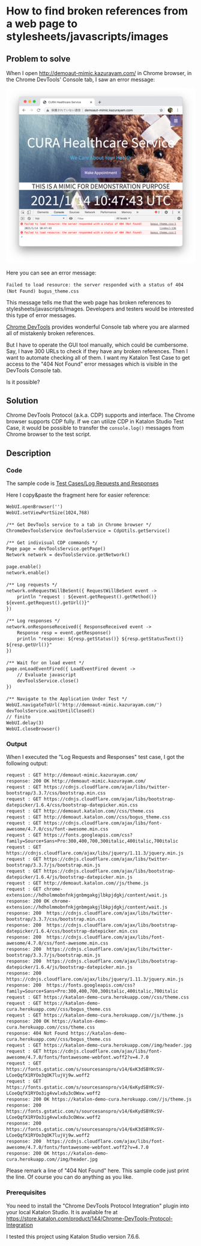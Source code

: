 How to find broken references from a web page to stylesheets/javascripts/images
====

## Problem to solve

When I open http://demoaut-mimic.kazurayam.com/ in Chrome browser, in the Chrome DevTools' Console tab, I saw an error message:

![404NotFound](images/404NotFound.png)

Here you can see an error message:

`Failed to load resource: the server responded with a status of 404 (Not Found) bugus_theme.css`

This message tells me that the web page has broken references to stylesheets/javascripts/images. Developers and testers would be interested this type of error messages.

[Chrome DevTools](https://developers.google.com/web/tools/chrome-devtools/console/log) provides wonderful Console tab where you are alarmed all of mistakenly broken references.

But I have to operate the GUI tool manually, which could be cumbersome. Say, I have 300 URLs to check if they have any broken references. Then I want to automate checking all of them. I want my Katalon Test Case to get access to the "404 Not Found" error messages which is visible in the DevTools Console tab.

Is it possible?

## Solution

Chrome DevTools Protocol (a.k.a. CDP) supports []() and []() interface. The Chrome browser supports CDP fully. If we can utilize CDP in Katalon Studio Test Case, it would be possible to transfer the `console.log()` messages from Chrome browser to the test script. 




## Description

### Code

The sample code is
[Test Cases/Log Requests and Responses](../Scripts/Log%20Requests%20and%20Responses/Script1610620664750.groovy)

Here I copy&paste the fragment here for easier reference:

```
WebUI.openBrowser('')
WebUI.setViewPortSize(1024,768)

/** Get DevTools service to a tab in Chrome browser */
ChromeDevToolsService devToolsService = CdpUtils.getService()

/** Get indivisual CDP commands */
Page page = devToolsService.getPage()
Network network = devToolsService.getNetwork()

page.enable()
network.enable()

/** Log requests */
network.onRequestWillBeSent({ RequestWillBeSent event ->
	println "request : ${event.getRequest().getMethod()} ${event.getRequest().getUrl()}"
})

/** Log responses */
network.onResponseReceived({ ResponseReceived event ->
	Response resp = event.getResponse()
	println "response: ${resp.getStatus()} ${resp.getStatusText()} ${resp.getUrl()}"
})

/** Wait for on load event */
page.onLoadEventFired({ LoadEventFired devent ->
	// Evaluate javascript
	devToolsService.close()
})

/** Navigate to the Application Under Test */
WebUI.navigateToUrl('http://demoaut-mimic.kazurayam.com/')
devToolsService.waitUntilClosed()
// finito
WebUI.delay(3)
WebUI.closeBrowser()
```

### Output

When I executed the "Log Requests and Responses" test case, I got the following output:

```
request : GET http://demoaut-mimic.kazurayam.com/
response: 200 OK http://demoaut-mimic.kazurayam.com/
request : GET https://cdnjs.cloudflare.com/ajax/libs/twitter-bootstrap/3.3.7/css/bootstrap.min.css
request : GET https://cdnjs.cloudflare.com/ajax/libs/bootstrap-datepicker/1.6.4/css/bootstrap-datepicker.min.css
request : GET http://demoaut.katalon.com//css/theme.css
request : GET http://demoaut.katalon.com//css/bogus_theme.css
request : GET https://cdnjs.cloudflare.com/ajax/libs/font-awesome/4.7.0/css/font-awesome.min.css
request : GET https://fonts.googleapis.com/css?family=Source+Sans+Pro:300,400,700,300italic,400italic,700italic
request : GET https://cdnjs.cloudflare.com/ajax/libs/jquery/1.11.3/jquery.min.js
request : GET https://cdnjs.cloudflare.com/ajax/libs/twitter-bootstrap/3.3.7/js/bootstrap.min.js
request : GET https://cdnjs.cloudflare.com/ajax/libs/bootstrap-datepicker/1.6.4/js/bootstrap-datepicker.min.js
request : GET http://demoaut.katalon.com//js/theme.js
request : GET chrome-extension://hdholmmobnfnkjgnbmgakgjlbkpjdgkj/content/wait.js
response: 200 OK chrome-extension://hdholmmobnfnkjgnbmgakgjlbkpjdgkj/content/wait.js
response: 200  https://cdnjs.cloudflare.com/ajax/libs/twitter-bootstrap/3.3.7/css/bootstrap.min.css
response: 200  https://cdnjs.cloudflare.com/ajax/libs/bootstrap-datepicker/1.6.4/css/bootstrap-datepicker.min.css
response: 200  https://cdnjs.cloudflare.com/ajax/libs/font-awesome/4.7.0/css/font-awesome.min.css
response: 200  https://cdnjs.cloudflare.com/ajax/libs/twitter-bootstrap/3.3.7/js/bootstrap.min.js
response: 200  https://cdnjs.cloudflare.com/ajax/libs/bootstrap-datepicker/1.6.4/js/bootstrap-datepicker.min.js
response: 200  https://cdnjs.cloudflare.com/ajax/libs/jquery/1.11.3/jquery.min.js
response: 200  https://fonts.googleapis.com/css?family=Source+Sans+Pro:300,400,700,300italic,400italic,700italic
request : GET https://katalon-demo-cura.herokuapp.com//css/theme.css
request : GET https://katalon-demo-cura.herokuapp.com//css/bogus_theme.css
request : GET https://katalon-demo-cura.herokuapp.com//js/theme.js
response: 200 OK https://katalon-demo-cura.herokuapp.com//css/theme.css
response: 404 Not Found https://katalon-demo-cura.herokuapp.com//css/bogus_theme.css
request : GET https://katalon-demo-cura.herokuapp.com//img/header.jpg
request : GET https://cdnjs.cloudflare.com/ajax/libs/font-awesome/4.7.0/fonts/fontawesome-webfont.woff2?v=4.7.0
request : GET https://fonts.gstatic.com/s/sourcesanspro/v14/6xK3dSBYKcSV-LCoeQqfX1RYOo3qOK7lujVj9w.woff2
request : GET https://fonts.gstatic.com/s/sourcesanspro/v14/6xKydSBYKcSV-LCoeQqfX1RYOo3ig4vwlxdu3cOWxw.woff2
response: 200 OK https://katalon-demo-cura.herokuapp.com//js/theme.js
response: 200  https://fonts.gstatic.com/s/sourcesanspro/v14/6xKydSBYKcSV-LCoeQqfX1RYOo3ig4vwlxdu3cOWxw.woff2
response: 200  https://fonts.gstatic.com/s/sourcesanspro/v14/6xK3dSBYKcSV-LCoeQqfX1RYOo3qOK7lujVj9w.woff2
response: 200  https://cdnjs.cloudflare.com/ajax/libs/font-awesome/4.7.0/fonts/fontawesome-webfont.woff2?v=4.7.0
response: 200 OK https://katalon-demo-cura.herokuapp.com//img/header.jpg
```

Please remark a line of "404 Not Found" here. This sample code just print the line. Of course you can do anything as you like.


### Prerequisites

You need to install the "Chrome DevTools Protocol Integration" plugin into your local Katalon Studio.
It is avaliable fre at
https://store.katalon.com/product/144/Chrome-DevTools-Protocol-Integration

I tested this project using Katalon Studio version 7.6.6.
